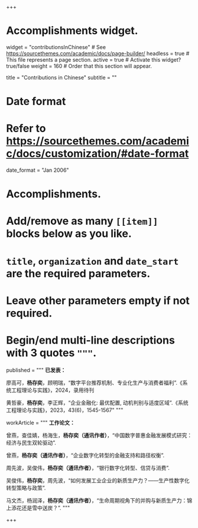+++
# Accomplishments widget.
widget = "contributionsInChinese"  # See https://sourcethemes.com/academic/docs/page-builder/
headless = true  # This file represents a page section.
active = true  # Activate this widget? true/false
weight = 160  # Order that this section will appear.

title = "Contributions in Chinese"
subtitle = ""

# Date format
#   Refer to https://sourcethemes.com/academic/docs/customization/#date-format
date_format = "Jan 2006"

# Accomplishments.
#   Add/remove as many `[[item]]` blocks below as you like.
#   `title`, `organization` and `date_start` are the required parameters.
#   Leave other parameters empty if not required.
#   Begin/end multi-line descriptions with 3 quotes `"""`.


published = """
**已发表：**

廖高可，**杨存奕**，顾明瑞，“数字平台推荐机制、专业化生产与消费者福利”.《系统工程理论与实践》，2024，录用待刊

黄哲豪，**杨存奕**，李正辉，“企业金融化: 最优配置, 动机判别与适度区域”.《系统工程理论与实践》，2023，43(6)，1545-1567"
"""

workArticle = """
**工作论文：**

曾燕，查佳婧，杨海生，**杨存奕（通讯作者）**，“中国数字普惠金融发展模式研究：经济与民生双轮驱动”. 

曾燕，**杨存奕（通讯作者）**，“企业数字化转型的金融支持和路径权衡”. 

周先波，吴俊伟，**杨存奕（通讯作者）**，“银行数字化转型、信贷与消费”. 

吴俊伟，**杨存奕**，周先波，“如何发展工业企业的新质生产力？——生产性数字化转型策略与政策”. 

马文杰，杨润泽，**杨存奕（通讯作者）**，“生命周期视角下的并购与新质生产力：锦上添花还是雪中送炭？”. 
"""

+++
